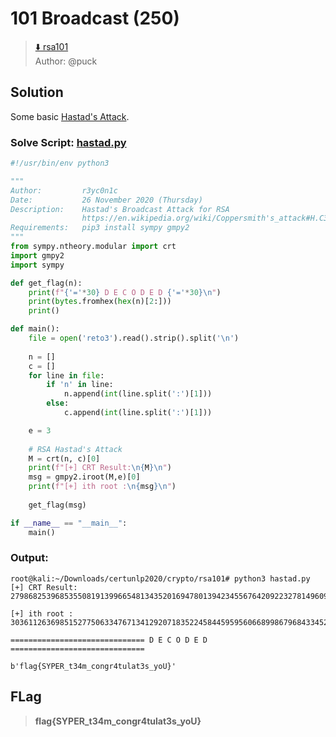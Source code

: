 # 101 Broadcast (250)
> [:arrow_down: rsa101](rsa101) <br>
> Author: @puck

## Solution
Some basic [Hastad's Attack](https://en.wikipedia.org/wiki/Coppersmith's_attack#H.C3.A5stad.27s_broadcast_attack).
### Solve Script: [hastad.py](hastad.py)
```py
#!/usr/bin/env python3

"""
Author:       	r3yc0n1c
Date:         	26 November 2020 (Thursday)
Description:  	Hastad's Broadcast Attack for RSA
				https://en.wikipedia.org/wiki/Coppersmith's_attack#H.C3.A5stad.27s_broadcast_attack
Requirements:	pip3 install sympy gmpy2
"""
from sympy.ntheory.modular import crt
import gmpy2
import sympy

def get_flag(n):
	print(f"{'='*30} D E C O D E D {'='*30}\n")
	print(bytes.fromhex(hex(n)[2:]))
	print()

def main():
	file = open('reto3').read().strip().split('\n')
	
	n = []
	c = []
	for line in file:
		if 'n' in line:
			n.append(int(line.split(':')[1]))
		else:
			c.append(int(line.split(':')[1]))

	e = 3
	
	# RSA Hastad's Attack
	M = crt(n, c)[0]
	print(f"[+] CRT Result:\n{M}\n")
	msg = gmpy2.iroot(M,e)[0]
	print(f"[+] ith root :\n{msg}\n")
	
	get_flag(msg)

if __name__ == "__main__":
	main()
```
### Output:
```console
root@kali:~/Downloads/certunlp2020/crypto/rsa101# python3 hastad.py 
[+] CRT Result:
27986825396853550819139966548134352016947801394234556764209223278149609974524005782644273850892518172746837949164409494281323229445002199395582642554992275861600104010349845801482643710530503069139523401784011579511906497640759502145431541761125

[+] ith root :
3036112636985152775063347671341292071835224584459595606689986796843345258187019645

============================== D E C O D E D ==============================

b'flag{SYPER_t34m_congr4tulat3s_yoU}'

```
## FLag
> **flag{SYPER_t34m_congr4tulat3s_yoU}**

